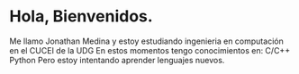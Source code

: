 # Hola, Bienvenidos.
Me llamo Jonathan Medina y estoy estudiando ingenieria en computación en  el CUCEI de la UDG
En estos momentos tengo conocimientos en:
C/C++
Python
Pero estoy intentando aprender lenguajes nuevos.
